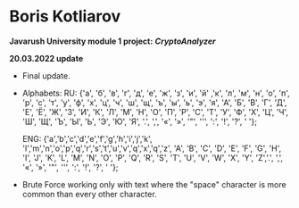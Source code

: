 # Boris Kotliarov

**Javarush University module 1 project:**
***CryptoAnalyzer***

**20.03.2022 update**
 - Final update.

 - Alphabets:
   RU: {'а', 'б', 'в', 'г', 'д', 'е', 'ж', 'з', 'и', 'й' ,'к', 'л', 'м', 'н', 'о', 'п', 
   'р', 'с', 'т', 'у', 'ф', 'х', 'ц', 'ч', 'ш', 'щ', 'ъ', 'ы', 'ь', 'э', 'я', 'А', 'Б',
   'В', 'Г', 'Д', 'Е', 'Ё', 'Ж', 'З', 'И', 'К', 'Л', 'М', 'Н', 'О', 'П', 'Р', 'С', 'Т',
   'У', 'Ф', 'Х', 'Ц', 'Ч', 'Ш', 'Щ', 'Ъ', 'Ы', 'Ь', 'Э', 'Ю', 'Я', '.', ',', '«', '»',
   '"', '\'', ':', '!', '?', ' '};

   ENG: {'a','b','c','d','e','f','g','h','i','j','k',
   'l','m','n','o','p','q','r','s','t','u','v','q','x','q','z', 'A', 'B', 'C', 'D', 'E', 'F',
   'G', 'H', 'I', 'J', 'K', 'L', 'M', 'N', 'O', 'P', 'Q', 'R', 'S', 'T', 'U', 'V', 'W', 'X',
   'Y', 'Z','.', ',', '«', '»', '"', '\'', ':', '!', '?', ' '};

 - Brute Force working only with text where the "space" character is more common than every other character.